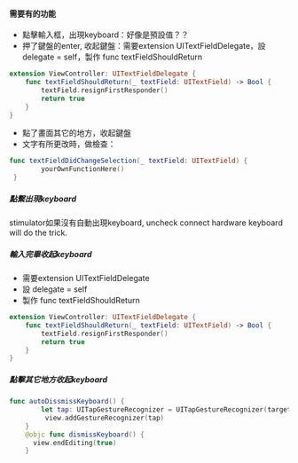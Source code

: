 #### 需要有的功能
- 點擊輸入框，出現keyboard：好像是預設值？？
- 押了鍵盤的enter, 收起鍵盤：需要extension UITextFieldDelegate，設 delegate = self，製作 func textFieldShouldReturn
```swift
extension ViewController: UITextFieldDelegate {
    func textFieldShouldReturn(_ textField: UITextField) -> Bool {
        textField.resignFirstResponder()
        return true
    }
}
```
- 點了畫面其它的地方，收起鍵盤
- 文字有所更改時，做檢查：
```Swift
func textFieldDidChangeSelection(_ textField: UITextField) {
        yourOwnFunctionHere()
 }
```





##### 點繫出現keyboard
stimulator如果沒有自動出現keyboard, uncheck connect hardware keyboard will do the trick.

##### 輸入完畢收起keyboard
- 需要extension UITextFieldDelegate
- 設 delegate = self
- 製作 func textFieldShouldReturn

```swift
extension ViewController: UITextFieldDelegate {
    func textFieldShouldReturn(_ textField: UITextField) -> Bool {
        textField.resignFirstResponder()
        return true
    }
}
```

##### 點擊其它地方收起keyboard

```Swift
func autoDissmissKeyboard() {
        let tap: UITapGestureRecognizer = UITapGestureRecognizer(target: self, action: #selector(dismissKeyboard))
         view.addGestureRecognizer(tap)
    }
    @objc func dismissKeyboard() {
      view.endEditing(true)
    }
```
